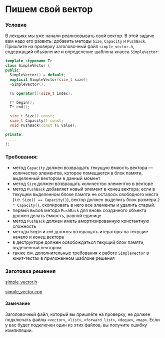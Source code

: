 # Пишем свой вектор

### Условие

В лекциях мы уже начали реализовывать свой вектор. В этой задаче вам надо его развить: добавить методы `Size`, `Capacity` и `PushBack`. Пришлите на проверку заголовочный файл `simple_vector.h`, содержащий объявление и определение шаблона класса `SimpleVector`:

```c++
template <typename T>
class SimpleVector {
public:
  SimpleVector() = default;
  explicit SimpleVector(size_t size);
  ~SimpleVector();

  T& operator[](size_t index);

  T* begin();
  T* end();

  size_t Size() const;
  size_t Capacity() const;
  void PushBack(const T& value);

private:
  ...
};
```
### Требования:

* метод `Capacity` должен возвращать текущую ёмкость вектора — количество элементов, которое помещается в блок памяти, выделенный вектором в данный момент
* метод `Size` должен возвращать количество элементов в векторе
* метод `PushBack` добавляет новый элемент в конец вектора; если в текущем выделенном блоке памяти не осталось свободного места (т.е. `Size() == Capacity()`), вектор должен выделить блок размера `2 * Capacity()`, скопировать в него все элементы и удалить старый.
* первый вызов метода `PushBack` для вновь созданного объекта должен делать ёмкость, равной единице
* метод `PushBack` должен иметь амортизированную константную сложность
* методы `begin` и `end` должны возвращать итераторы на текущие начало и конец вектора
* в деструкторе должен освобождаться текущий блок памяти, выделенный вектором
* также см. дополнительные требования к работе `SimpleVector` в юнит-тестах в приложенном шаблоне решения

### Заготовка решения

[simple_vector.h](source/simple_vector.h)

[simple_vector.cpp](source/simple_vector.cpp)

#### Замечание 

Заголовочный файл, который вы пришлёте на проверку, не должен подключать файлы `<vector>`, `<list>`, `<forward_list>`, `<deque>`, `<map>`. Если у вас будет подключен один из этих файлов, вы получите ошибку компиляции. 